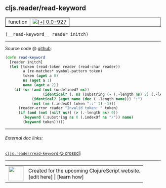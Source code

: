 ## cljs.reader/read-keyword



 <table border="1">
<tr>
<td>function</td>
<td><a href="https://github.com/cljsinfo/cljs-api-docs/tree/0.0-927"><img valign="middle" alt="[+] 0.0-927" title="Added in 0.0-927" src="https://img.shields.io/badge/+-0.0--927-lightgrey.svg"></a> </td>
</tr>
</table>


 <samp>
(__read-keyword__ reader initch)<br>
</samp>

---







Source code @ [github](https://github.com/clojure/clojurescript/blob/r1978/src/cljs/cljs/reader.cljs#L325-L339):

```clj
(defn read-keyword
  [reader initch]
  (let [token (read-token reader (read-char reader))
        a (re-matches* symbol-pattern token)
        token (aget a 0)
        ns (aget a 1)
        name (aget a 2)]
    (if (or (and (not (undefined? ns))
                 (identical? (. ns (substring (- (.-length ns) 2) (.-length ns))) ":/"))
            (identical? (aget name (dec (.-length name))) ":")
            (not (== (.indexOf token "::" 1) -1)))
      (reader-error reader "Invalid token: " token)
      (if (and (not (nil? ns)) (> (.-length ns) 0))
        (keyword (.substring ns 0 (.indexOf ns "/")) name)
        (keyword token)))))
```

<!--
Repo - tag - source tree - lines:

 <pre>
clojurescript @ r1978
└── src
    └── cljs
        └── cljs
            └── <ins>[reader.cljs:325-339](https://github.com/clojure/clojurescript/blob/r1978/src/cljs/cljs/reader.cljs#L325-L339)</ins>
</pre>

-->

---



###### External doc links:

[`cljs.reader/read-keyword` @ crossclj](http://crossclj.info/fun/cljs.reader.cljs/read-keyword.html)<br>

---

 <table>
<tr><td>
<img valign="middle" align="right" width="48px" src="http://i.imgur.com/Hi20huC.png">
</td><td>
Created for the upcoming ClojureScript website.<br>
[edit here] | [learn how]
</td></tr></table>

[edit here]:https://github.com/cljsinfo/cljs-api-docs/blob/master/cljsdoc/cljs.reader/read-keyword.cljsdoc
[learn how]:https://github.com/cljsinfo/cljs-api-docs/wiki/cljsdoc-files

<!--

This information was too distracting to show to readers, but I'll leave it
commented here since it is helpful to:

- pretty-print the data used to generate this document
- and show how to retrieve that data



The API data for this symbol:

```clj
{:ns "cljs.reader",
 :name "read-keyword",
 :type "function",
 :signature ["[reader initch]"],
 :source {:code "(defn read-keyword\n  [reader initch]\n  (let [token (read-token reader (read-char reader))\n        a (re-matches* symbol-pattern token)\n        token (aget a 0)\n        ns (aget a 1)\n        name (aget a 2)]\n    (if (or (and (not (undefined? ns))\n                 (identical? (. ns (substring (- (.-length ns) 2) (.-length ns))) \":/\"))\n            (identical? (aget name (dec (.-length name))) \":\")\n            (not (== (.indexOf token \"::\" 1) -1)))\n      (reader-error reader \"Invalid token: \" token)\n      (if (and (not (nil? ns)) (> (.-length ns) 0))\n        (keyword (.substring ns 0 (.indexOf ns \"/\")) name)\n        (keyword token)))))",
          :title "Source code",
          :repo "clojurescript",
          :tag "r1978",
          :filename "src/cljs/cljs/reader.cljs",
          :lines [325 339]},
 :full-name "cljs.reader/read-keyword",
 :full-name-encode "cljs.reader/read-keyword",
 :history [["+" "0.0-927"]]}

```

Retrieve the API data for this symbol:

```clj
;; from Clojure REPL
(require '[clojure.edn :as edn])
(-> (slurp "https://raw.githubusercontent.com/cljsinfo/cljs-api-docs/catalog/cljs-api.edn")
    (edn/read-string)
    (get-in [:symbols "cljs.reader/read-keyword"]))
```

-->

